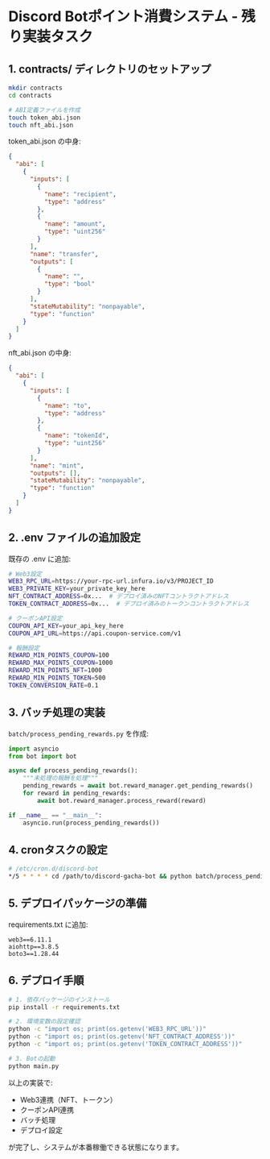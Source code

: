 # Discord Botポイント消費システム - 残り実装タスク

## 1. contracts/ ディレクトリのセットアップ
```bash
mkdir contracts
cd contracts

# ABI定義ファイルを作成
touch token_abi.json
touch nft_abi.json
```

token_abi.json の中身:
```json
{
  "abi": [
    {
      "inputs": [
        {
          "name": "recipient",
          "type": "address"
        },
        {
          "name": "amount",
          "type": "uint256"
        }
      ],
      "name": "transfer",
      "outputs": [
        {
          "name": "",
          "type": "bool"
        }
      ],
      "stateMutability": "nonpayable",
      "type": "function"
    }
  ]
}
```

nft_abi.json の中身:
```json
{
  "abi": [
    {
      "inputs": [
        {
          "name": "to",
          "type": "address"
        },
        {
          "name": "tokenId",
          "type": "uint256"
        }
      ],
      "name": "mint",
      "outputs": [],
      "stateMutability": "nonpayable",
      "type": "function"
    }
  ]
}
```

## 2. .env ファイルの追加設定
既存の .env に追加:
```bash
# Web3設定
WEB3_RPC_URL=https://your-rpc-url.infura.io/v3/PROJECT_ID
WEB3_PRIVATE_KEY=your_private_key_here
NFT_CONTRACT_ADDRESS=0x...  # デプロイ済みのNFTコントラクトアドレス
TOKEN_CONTRACT_ADDRESS=0x...  # デプロイ済みのトークンコントラクトアドレス

# クーポンAPI設定
COUPON_API_KEY=your_api_key_here
COUPON_API_URL=https://api.coupon-service.com/v1

# 報酬設定
REWARD_MIN_POINTS_COUPON=100
REWARD_MAX_POINTS_COUPON=1000
REWARD_MIN_POINTS_NFT=1000
REWARD_MIN_POINTS_TOKEN=500
TOKEN_CONVERSION_RATE=0.1
```

## 3. バッチ処理の実装
`batch/process_pending_rewards.py` を作成:
```python
import asyncio
from bot import bot

async def process_pending_rewards():
    """未処理の報酬を処理"""
    pending_rewards = await bot.reward_manager.get_pending_rewards()
    for reward in pending_rewards:
        await bot.reward_manager.process_reward(reward)

if __name__ == "__main__":
    asyncio.run(process_pending_rewards())
```

## 4. cronタスクの設定
```bash
# /etc/cron.d/discord-bot
*/5 * * * * cd /path/to/discord-gacha-bot && python batch/process_pending_rewards.py
```

## 5. デプロイパッケージの準備
requirements.txt に追加:
```
web3==6.11.1
aiohttp==3.8.5
boto3==1.28.44
```

## 6. デプロイ手順
```bash
# 1. 依存パッケージのインストール
pip install -r requirements.txt

# 2. 環境変数の設定確認
python -c "import os; print(os.getenv('WEB3_RPC_URL'))"
python -c "import os; print(os.getenv('NFT_CONTRACT_ADDRESS'))"
python -c "import os; print(os.getenv('TOKEN_CONTRACT_ADDRESS'))"

# 3. Botの起動
python main.py
```

以上の実装で:
- Web3連携（NFT、トークン）
- クーポンAPI連携
- バッチ処理
- デプロイ設定

が完了し、システムが本番稼働できる状態になります。